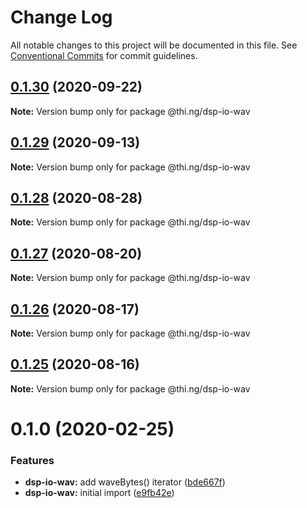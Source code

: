 # Change Log

All notable changes to this project will be documented in this file.
See [Conventional Commits](https://conventionalcommits.org) for commit guidelines.

## [0.1.30](https://github.com/thi-ng/umbrella/compare/@thi.ng/dsp-io-wav@0.1.29...@thi.ng/dsp-io-wav@0.1.30) (2020-09-22)

**Note:** Version bump only for package @thi.ng/dsp-io-wav





## [0.1.29](https://github.com/thi-ng/umbrella/compare/@thi.ng/dsp-io-wav@0.1.28...@thi.ng/dsp-io-wav@0.1.29) (2020-09-13)

**Note:** Version bump only for package @thi.ng/dsp-io-wav





## [0.1.28](https://github.com/thi-ng/umbrella/compare/@thi.ng/dsp-io-wav@0.1.27...@thi.ng/dsp-io-wav@0.1.28) (2020-08-28)

**Note:** Version bump only for package @thi.ng/dsp-io-wav





## [0.1.27](https://github.com/thi-ng/umbrella/compare/@thi.ng/dsp-io-wav@0.1.26...@thi.ng/dsp-io-wav@0.1.27) (2020-08-20)

**Note:** Version bump only for package @thi.ng/dsp-io-wav





## [0.1.26](https://github.com/thi-ng/umbrella/compare/@thi.ng/dsp-io-wav@0.1.25...@thi.ng/dsp-io-wav@0.1.26) (2020-08-17)

**Note:** Version bump only for package @thi.ng/dsp-io-wav





## [0.1.25](https://github.com/thi-ng/umbrella/compare/@thi.ng/dsp-io-wav@0.1.24...@thi.ng/dsp-io-wav@0.1.25) (2020-08-16)

**Note:** Version bump only for package @thi.ng/dsp-io-wav





# 0.1.0 (2020-02-25)


### Features

* **dsp-io-wav:** add waveBytes() iterator ([bde667f](https://github.com/thi-ng/umbrella/commit/bde667fe4b08f03a7bbf4fa95d8e71c296d5bfb7))
* **dsp-io-wav:** initial import ([e9fb42e](https://github.com/thi-ng/umbrella/commit/e9fb42e5cb260997ff38055e713aebd82aaf3843))
